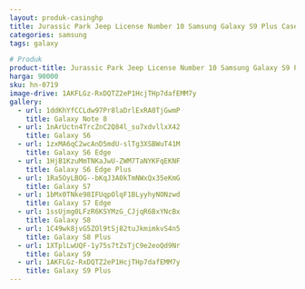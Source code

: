 ```yaml
---
layout: produk-casinghp
title: Jurassic Park Jeep License Number 10 Samsung Galaxy S9 Plus Case
categories: samsung
tags: galaxy

# Produk
product-title: Jurassic Park Jeep License Number 10 Samsung Galaxy S9 Plus Case
harga: 90000
sku: hn-0719
image-drive: 1AKFLGz-RxDQTZ2eP1HcjTHp7dafEMM7y
gallery:
  - url: 1ddKhYfCCLdw97Pr8laDrlExRA0TjGwmP
    title: Galaxy Note 8
  - url: 1nArUctn4TrcZnC2Q84l_su7xdvllxX42
    title: Galaxy S6
  - url: 1zxMA6qC2wcAnD5mdU-slTg3XSBWuT41M
    title: Galaxy S6 Edge
  - url: 1HjB1KzuMmTNKaJwU-ZWM7TaNYKFqEKNF
    title: Galaxy S6 Edge Plus
  - url: 1Ra5OyLBOG--bKqJ3A0kTmNWxQx35eKmG
    title: Galaxy S7
  - url: 1bMx0TNke98IFUqpOlqF1BLyyhyNONzwd
    title: Galaxy S7 Edge
  - url: 1ssUjmg0LFzR6KSYMzG_CJjqR6BxYNcBx
    title: Galaxy S8
  - url: 1C49wk8jvG5ZOl9tSj82tuJkmimkvS4n5
    title: Galaxy S8 Plus
  - url: 1XTplLwUQF-1y75s7tZsTjC9e2eoQd9Nr
    title: Galaxy S9
  - url: 1AKFLGz-RxDQTZ2eP1HcjTHp7dafEMM7y
    title: Galaxy S9 Plus
---
```

